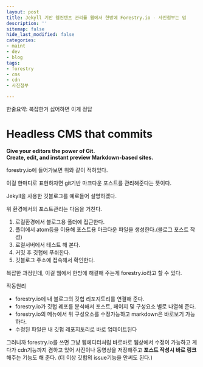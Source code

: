 ```yaml
---
layout: post
title: Jekyll 기반 웹컨텐츠 관리를 웹에서 한방에 Forestry.io - 사진첨부는 덤
description: ''
sitemap: false
hide_last_modified: false
categories:
- maint
- dev
- blog
tags:
- forestry
- cms
- cdn
- 사진첨부

---
```

한줄요약: 복잡한거 싫어하면 이게 정답

# Headless CMS that **commits**

**Give your editors the power of Git.  
Create, edit, and instant preview Markdown-based sites.**

forestry.io에 들어가보면 위와 같이 적혀있다.

이걸 한마디로 표현하자면 git기반 마크다운 포스트를 관리해준다는 뜻이다.

Jekyll을 사용한 깃블로그를 예로들어 설명하겠다.

위 환경에서의 포스트관리는 다음을 거친다.

1. 로컬환경에서 블로그용 폴더에 접근한다.
2. 폴더에서 atom등을 이용해 포스트용 마크다운 파일을 생성한다.(블로그 포스트 작성)
3. 로컬서버에서 테스트 해 본다.
4. 커밋 후 깃헙에 푸쉬한다.
5. 깃블로그 주소에 접속해서 확인한다.

복잡한 과정인데, 이걸 웹에서 한방에 해결해 주는게 forestry.io라고 할 수 있다.

작동원리

* forestry.io에 내 블로그의 깃헙 리포지토리를 연결해 준다.
* forestry.io가 깃헙 레포를 분석해서 포스트, 페이지 및 구성요소 별로 나열해 준다.
* forestry.io의 메뉴에서 위 구성요소를 수정가능하고 markdown은 바로보기 가능하다.
* 수정된 파일은 내 깃헙 레포지토리로 바로 업데이트된다

그러니까 forestry.io를 쓰면 그냥 웹에디터처럼 바로바로 웹상에서 수정이 가능하고 게다가 cdn기능까지 겸하고 있어 사진이나 동영상을 저장해주고 **포스트 작성시 바로 링크**해주는 기능도 해 준다. (더 이상 깃헙의 issue기능을 안써도 된다.)